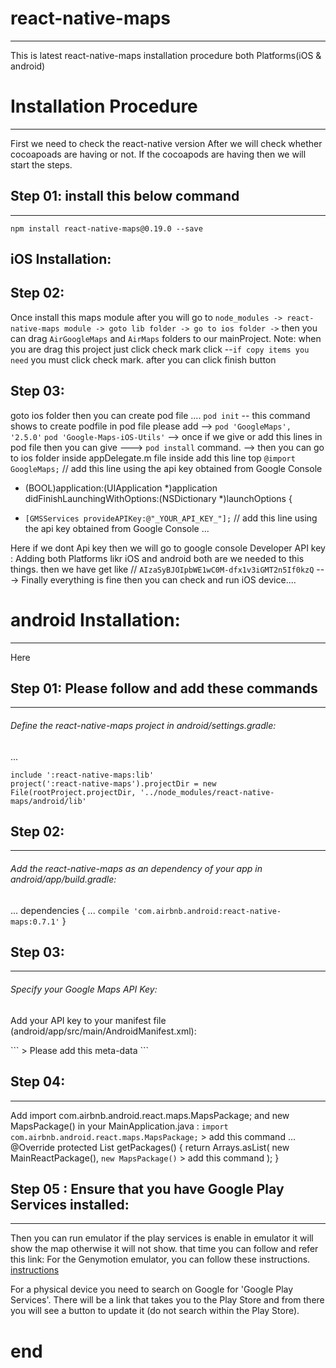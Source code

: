 # react-native-maps
--------------------------
This is latest react-native-maps installation procedure both Platforms(iOS &amp; android)

# Installation Procedure
--------------------------
First we need to check the react-native version 
After we will check whether cocoapoads are having or not.
If the cocoapods are having then we will start the steps.

## Step 01:   install this below command
-------------
`npm install react-native-maps@0.19.0 --save`

iOS Installation:
--------------------------
## Step 02: 
Once install this maps module after you will go to `node_modules -> react-native-maps module -> goto lib folder -> go to ios folder ->` then you can drag `AirGoogleMaps` and `AirMaps` folders to our mainProject. 
Note: when you are drag this project just click check mark  click --`if copy items you need` you must click check mark. after you can click finish button

## Step 03: 
goto ios folder then you can create pod file .... 
`pod init` -- this command shows to create podfile
in pod file please add -->  `pod 'GoogleMaps', '2.5.0'`
                            `pod 'Google-Maps-iOS-Utils'`
--> once if we give  or add this lines in pod  file then you can give ---> `pod install` command.
-->
then you can go to ios folder inside appDelegate.m file inside add this line top 
`@import GoogleMaps;`   // add this line using the api key obtained from Google Console

- (BOOL)application:(UIApplication *)application didFinishLaunchingWithOptions:(NSDictionary *)launchOptions
{
+  `[GMSServices provideAPIKey:@"_YOUR_API_KEY_"];` // add this line using the api key obtained from Google Console
... 

Here if we dont Api key then we will go to google console Developer API key : 
Adding both Platforms likr iOS and android both are we needed to this things.
then we have get like // `AIzaSyBJOIpbWE1wC0M-dfx1v3iGMT2n5If0kzQ`
---> Finally everything is fine then you can check  and run iOS device....


# android Installation:
------------------------

Here 

## Step 01: Please follow and add these commands
-----------
###### Define the react-native-maps project in android/settings.gradle:
...
```
include ':react-native-maps:lib'
project(':react-native-maps').projectDir = new File(rootProject.projectDir, '../node_modules/react-native-maps/android/lib'
```

## Step 02: 
-----------
###### Add the react-native-maps as an dependency of your app in android/app/build.gradle:
...
dependencies {
  ...
  `compile 'com.airbnb.android:react-native-maps:0.7.1'`
}

## Step 03: 
-----------
###### Specify your Google Maps API Key:

Add your API key to your manifest file (android/app/src/main/AndroidManifest.xml):

<application>
   <!-- You will only need to add this meta-data tag, but make sure it's a child of application -->
  ```        > Please add this meta-data
   <meta-data
     android:name="com.google.android.geo.API_KEY"
     android:value="Your Google maps API Key Here"/>
  ```
</application>


## Step 04: 
------------
Add import com.airbnb.android.react.maps.MapsPackage; and new MapsPackage() in your MainApplication.java :
`import com.airbnb.android.react.maps.MapsPackage;`    > add this command
...
    @Override
    protected List<ReactPackage> getPackages() {
        return Arrays.<ReactPackage>asList(
                new MainReactPackage(),
                `new MapsPackage()`    > add this command
        );
    }
  
  
  
  ## Step 05 : Ensure that you have Google Play Services installed:
  --------------
  
  Then you can run emulator if the play services is enable in emulator it will show the map otherwise it will not show. 
  that time you can follow and refer this link: 
  For the Genymotion emulator, you can follow these instructions.
  [instructions](https://www.genymotion.com/help/desktop/faq/#google-play-services)
  
  For a physical device you need to search on Google for 'Google Play Services'. There will be a link that takes you to the   Play Store and from there you will see a button to update it (do not search within the Play Store).



# end






